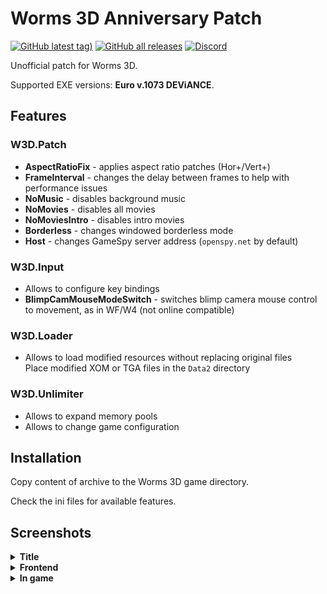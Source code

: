 # Worms 3D Anniversary Patch

[![GitHub latest tag)](https://img.shields.io/github/v/tag/heatray/W3DPatch?label=latest)](https://github.com/heatray/W3DPatch/releases/latest) [![GitHub all releases](https://img.shields.io/github/downloads/heatray/W3DPatch/total)](https://github.com/heatray/W3DPatch/releases) [![Discord](https://img.shields.io/discord/455020679696482306?label=W4Tweaks&logo=discord&logoColor=white)](https://discord.gg/sdKqGu6)

Unofficial patch for Worms 3D.

Supported EXE versions: **Euro v.1073 DEViANCE**.

## Features

### W3D.Patch

* **AspectRatioFix** - applies aspect ratio patches (Hor+/Vert+)
* **FrameInterval** - changes the delay between frames to help with performance issues
* **NoMusic** - disables background music
* **NoMovies** - disables all movies
* **NoMoviesIntro** - disables intro movies
* **Borderless** - changes windowed borderless mode
* **Host** - changes GameSpy server address (`openspy.net` by default)

### W3D.Input

* Allows to configure key bindings
* **BlimpCamMouseModeSwitch** - switches blimp camera mouse control to movement, as in WF/W4 (not online compatible)

### W3D.Loader

* Allows to load modified resources without replacing original files  
Place modified XOM or TGA files in the `Data2` directory

### W3D.Unlimiter

* Allows to expand memory pools
* Allows to change game configuration

## Installation

Copy content of archive to the Worms 3D game directory.

Check the ini files for available features.

## Screenshots

<details><summary><b>Title</b></summary>

![](.github/images/title_1350x1080.jpg "5:4")
![](.github/images/title_1440x1080.jpg "4:3")
![](.github/images/title_1728x1080.jpg "16:10")
![](.github/images/title_1920x1080.jpg "16:9")
![](.github/images/title_2560x1080.jpg "21:9")
![](.github/images/title_3840x1080.jpg "32:9")

</details>
<details><summary><b>Frontend</b></summary>

![](.github/images/frontend_1350x1080.jpg "5:4")
![](.github/images/frontend_1440x1080.jpg "4:3")
![](.github/images/frontend_1728x1080.jpg "16:10")
![](.github/images/frontend_1920x1080.jpg "16:9")
![](.github/images/frontend_2560x1080.jpg "21:9")
![](.github/images/frontend_3840x1080.jpg "32:9")

</details>
<details><summary><b>In game</b></summary>

![](.github/images/ingame_1350x1080.jpg "5:4")
![](.github/images/ingame_1440x1080.jpg "4:3")
![](.github/images/ingame_1728x1080.jpg "16:10")
![](.github/images/ingame_1920x1080.jpg "16:9")
![](.github/images/ingame_2560x1080.jpg "21:9")
![](.github/images/ingame_3840x1080.jpg "32:9")

</details>
